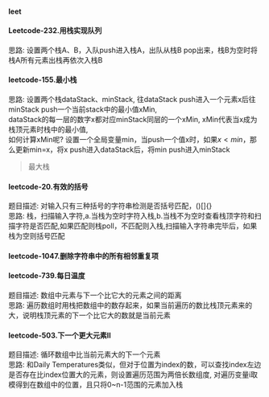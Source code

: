 #### leet


#### Leetcode-232.用栈实现队列
思路: 设置两个栈A、B，入队push进入栈A，出队从栈B pop出来，栈B为空时将栈A所有元素出栈再依次入栈B  

#### leetcode-155.最小栈
思路: 设置两个栈dataStack、minStack, 往dataStack push进入一个元素x后往minStack push一个当前stack中的最小值xMin,  
dataStack的每一层的数字x都对应minStack同层的一个xMin, xMin代表当x成为栈顶元素时栈中的最小值,   
如何计算xMin呢? 设置一个全局变量min，当push一个值x时，如果$x<min$，那么更新min=x，将x push进入dataStack后，将min push进入minStack
>最大栈
#### leetcode-20.有效的括号
题目描述: 对输入只有三种括号的字符串检测是否括号匹配，()[]{}  
思路: 栈，扫描输入字符,a.当栈为空时字符入栈,b.当栈不为空时查看栈顶字符和扫描字符是否匹配,如果匹配则栈poll，不匹配则入栈,扫描输入字符串完毕后，如果栈为空则括号匹配
#### leetcode-1047.删除字符串中的所有相邻重复项

#### leetcode-739.每日温度  
题目描述: 数组中元素与下一个比它大的元素之间的距离  
思路: 遍历数组时用栈把数组中的数存起来，如果当前遍历的数比栈顶元素来的大，说明栈顶元素的下一个比它大的数就是当前元素
#### leetcode-503.下一个更大元素II
题目描述: 循环数组中比当前元素大的下一个元素  
思路: 和Daily Temperatures类似，但对于位置为index的数，可以查找index左边是否存在比index位置大的元素，则设置遍历范围为两倍长数组度, 对遍历变量i取模得到在数组中的位置，且只将0~n-1范围的元素加入栈

